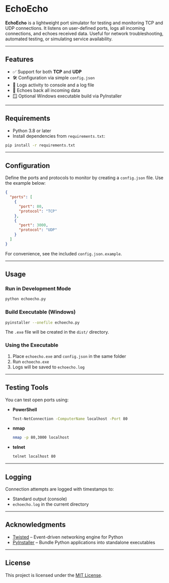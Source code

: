 # EchoEcho

**EchoEcho** is a lightweight port simulator for testing and monitoring TCP and UDP connections. It listens on user-defined ports, logs all incoming connections, and echoes received data. Useful for network troubleshooting, automated testing, or simulating service availability.

---

## Features

- ✅ Support for both **TCP** and **UDP**
- 🛠 Configuration via simple `config.json`
- 📜 Logs activity to console and a log file
- 🔁 Echoes back all incoming data
- 🪟 Optional Windows executable build via PyInstaller

---

## Requirements

- Python 3.8 or later
- Install dependencies from `requirements.txt`:

```bash
pip install -r requirements.txt
```

---

## Configuration

Define the ports and protocols to monitor by creating a `config.json` file. Use the example below:

```json
{
  "ports": [
    {
      "port": 80,
      "protocol": "TCP"
    },
    {
      "port": 3000,
      "protocol": "UDP"
    }
  ]
}
```

For convenience, see the included `config.json.example`.

---

## Usage

### Run in Development Mode

```bash
python echoecho.py
```

### Build Executable (Windows)

```bash
pyinstaller --onefile echoecho.py
```

The `.exe` file will be created in the `dist/` directory.

### Using the Executable

1. Place `echoecho.exe` and `config.json` in the same folder
2. Run `echoecho.exe`
3. Logs will be saved to `echoecho.log`

---

## Testing Tools

You can test open ports using:

- **PowerShell**
  ```bash
  Test-NetConnection -ComputerName localhost -Port 80
  ```

- **nmap**
  ```bash
  nmap -p 80,3000 localhost
  ```

- **telnet**
  ```bash
  telnet localhost 80
  ```

---

## Logging

Connection attempts are logged with timestamps to:

- Standard output (console)
- `echoecho.log` in the current directory

---

## Acknowledgments

- [Twisted](https://twistedmatrix.com/trac/) – Event-driven networking engine for Python
- [PyInstaller](https://www.pyinstaller.org/) – Bundle Python applications into standalone executables

---

## License

This project is licensed under the [MIT License](LICENSE).
